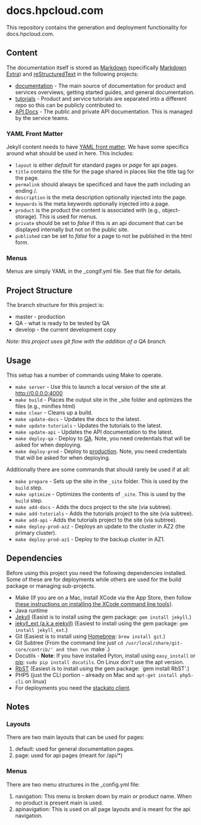 # docs.hpcloud.com
This repository contains the generation and deployment functionality for docs.hpcloud.com.

## Content
The documentation itself is stored as [Markdown](https://en.wikipedia.org/wiki/Markdown) (specifically [Markdown Extra](https://en.wikipedia.org/wiki/Markdown_Extra)) and [reStructuredText](https://en.wikipedia.org/wiki/ReStructuredText) in the following projects:

* [documentation](https://git.hpcloud.net/DevExDocs/documentation) - The main source of documentation for product and services overviews, getting started guides, and general documentation.
* [tutorials](https://git.hpcloud.net/DevExDocs/tutorials) - Product and service tutorials are separated into a different repo so this can be publicly contributed to.
* [API Docs](https://git.hpcloud.net:DevExDocs/apihome) - The public and private API documentation. This is managed by the service teams.

### YAML Front Matter
Jekyll content needs to have [YAML front matter](https://github.com/mojombo/jekyll/wiki/YAML-Front-Matter). We have some specifics around what should be used in here. This includes:

* `layout` is either _default_ for standard pages or _page_ for api pages.
* `title` contains the title for the page shared in places like the title tag for the page.
* `permalink` should always be specificed and have the path including an ending /.
* `description` is the meta description optionally injected into the page.
* `keywords` is the meta keywords optionally injected into a page.
* `product` is the product the content is associated with (e.g., object-storage). This is used for menus.
* `private` should be set to _false_ if this is an api document that can be displayed internally but not on the public site.
* `published` can be set to _false_ for a page to not be published in the html form.

### Menus
Menus are simply YAML in the _congif.yml file. See that file for details.

## Project Structure
The branch structure for this project is:

* master - production
* QA - what is ready to be tested by QA
* develop - the current development copy

_Note: this project uses git flow with the addition of a QA branch._

## Usage

This setup has a number of commands using Make to operate.

* `make server` - Use this to launch a local version of the site at http://0.0.0.0:4000
* `make build` - Places the output site in the _site folder and optimizes the files (e.g., minifies html)
* `make clear` - Cleans up a build.
* `make update-docs` - Updates the docs to the latest.
* `make update-tutorials` - Updates the tutorials to the latest.
* `make update-api` - Updates the API documentation to the latest.
* `make deploy-qa` - Deploy to [QA](http://docs.qa.devex.uswest.hpcloud.net/). Note, you need credentials that will be asked for when deploying.
* `make deploy-prod` -  Deploy to [production](http://docs.hpcloud.com/). Note, you need credentials that will be asked for when deploying.

Additionally there are some commands that should rarely be used if at all:

* `make prepare` - Sets up the site in the `_site` folder. This is used by the `build` step.
* `make optimize` - Optimizes the contents of `_site`. This is used by the `build` step.
* `make add-docs` - Adds the docs project to the site (via subtree).
* `make add-tutorials` - Adds the tutorials project to the site (via subtree).
* `make add-api` - Adds the tutorials project to the site (via subtree).
* `make deploy-prod-az2` - Deploys an update to the cluster in AZ2 (the primary cluster).
* `make deploy-prod-az1` - Deploy to the backup cluster in AZ1.

## Dependencies

Before using this project you need the following dependencies installed. Some of these are for deployments while others are used for the build package or managing sub-projects.

* Make (If you are on a Mac, install XCode via the App Store, then follow [these instructions on installing the XCode command line tools](http://slashusr.wordpress.com/2012/07/27/os-x-mountain-lion-need-to-reinstall-xcode-command-line-tools/)}.
* Java runtime
* [Jekyll](jekyllrb.com) (Easist is to install using the gem package: `gem install jekyll`.)
* [jekyll_ext (a.k.a ejekyll)](https://github.com/rfelix/jekyll_ext)  (Easiest to install using the gem package: `gem install jekyll_ext`.)
* Git  (Easiest is to install using [Homebrew](http://mxcl.github.com/homebrew/): `brew install git`.)
* Git Subtree  (From the command line just `cd /usr/local/share/git-core/contrib/' and then run `make`.)
* Docutils - **Note**:  If you have installed Pyton, install using `easy_install` or [pip](http://www.pip-installer.org/en/latest/index.html): `sudo pip install docutils`.  On Linux don't use the apt version.
* [RbST](http://rubygems.org/gems/RbST)  (Easiest is to install using the gem package:  `gem install RbST'.)
* PHP5 (just the CLI portion - already on Mac and `apt-get install php5-cli` on linux)
* For deployments you need the [stackato client](https://api.stackato-prod-1-az2.devex.uswest.hpcloud.net/console/client/).

## Notes

### Layouts

There are two main layouts that can be used for pages:

1. default: used for general documentation pages.
2. page: used for api pages (meant for /api/*)

### Menus

There are two menu structures in the _config.yml file:

1. navigation: This menu is broken down by main or product name. When no product is present main is used.
2. apinavigation: This is used on all page layouts and is meant for the api navigation.
